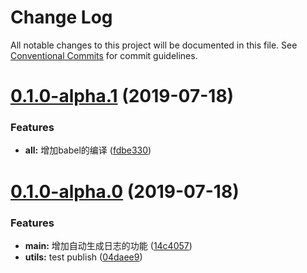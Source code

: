 # Change Log

All notable changes to this project will be documented in this file.
See [Conventional Commits](https://conventionalcommits.org) for commit guidelines.

# [0.1.0-alpha.1](https://gitlab.vmic.xyz/game2/lerna-learning/compare/v0.1.0-alpha.0...v0.1.0-alpha.1) (2019-07-18)


### Features

* **all:** 增加babel的编译 ([fdbe330](https://gitlab.vmic.xyz/game2/lerna-learning/commit/fdbe330))





# [0.1.0-alpha.0](https://gitlab.vmic.xyz/game2/lerna-learning/compare/v0.0.1-alpha.1...v0.1.0-alpha.0) (2019-07-18)


### Features

* **main:** 增加自动生成日志的功能 ([14c4057](https://gitlab.vmic.xyz/game2/lerna-learning/commit/14c4057))
* **utils:** test publish ([04daee9](https://gitlab.vmic.xyz/game2/lerna-learning/commit/04daee9))
